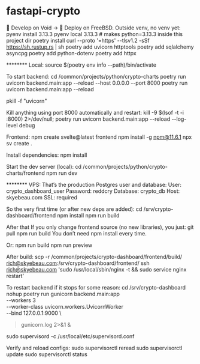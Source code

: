# fastapi-crypto
🧠 Develop on Void → 🧱 Deploy on FreeBSD.
Outside venv, no venv yet:
pyenv install 3.13.3 
pyenv local 3.13.3   # makes python=3.13.3 inside this project dir
poetry install
curl --proto '=https' --tlsv1.2 -sSf https://sh.rustup.rs | sh
poetry add uvicorn httptools
poetry add sqlalchemy asyncpg
poetry add python-dotenv
poetry add httpx

******** Local:
source $(poetry env info --path)/bin/activate

To start backend:
cd /common/projects/python/crypto-charts
poetry run uvicorn backend.main:app --reload --host 0.0.0.0 --port 8000
poetry run uvicorn backend.main:app --reload

pkill -f "uvicorn"

Kill anything using port 8000 automatically and restart:
kill -9 $(lsof -t -i :8000) 2>/dev/null; poetry run uvicorn backend.main:app --reload --log-level debug

Frontend:
npm create svelte@latest frontend
npm install -g npm@11.6.1
npx sv create .

Install dependencies:
npm install

Start the dev server (local):
cd /common/projects/python/crypto-charts/frontend
npm run dev

******** VPS:
That’s the production Postgres user and database:
User: crypto_dashboard_user
Password: reddcry
Database: crypto_db
Host: skyebeau.com
SSL: required

So the very first time (or after new deps are added):
cd /srv/crypto-dashboard/frontend
npm install
npm run build

After that
If you only change frontend source (no new libraries), you just:
git pull
npm run build
You don’t need npm install every time.

Or:
npm run build
npm run preview

After build:
scp -r /common/projects/crypto-dashboard/frontend/build/ rich@skyebeau.com:/srv/crypto-dashboard/frontend/
ssh rich@skyebeau.com 'sudo /usr/local/sbin/nginx -t && sudo service nginx restart'

To restart backend if it stops for some reason:
cd /srv/crypto-dashboard
nohup poetry run gunicorn backend.main:app \
  --workers 3 \
  --worker-class uvicorn.workers.UvicornWorker \
  --bind 127.0.0.1:9000 \
  > gunicorn.log 2>&1 &

sudo supervisord -c /usr/local/etc/supervisord.conf

Verify and reload configs:
sudo supervisorctl reread
sudo supervisorctl update
sudo supervisorctl status

